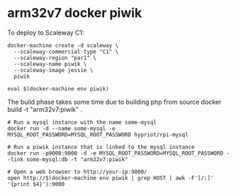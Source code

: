 # arm32v7 docker piwik

To deploy to Scaleway C1:

    docker-machine create -d scaleway \
      --scaleway-commercial-type "C1" \
      --scaleway-region "par1" \
      --scaleway-name piwik \
      --scaleway-image jessie \
      piwik

    eval $(docker-machine env piwik)

The build phase takes some time due to building php from source
    docker build -t "arm32v7:piwik" .

    # Run a mysql instance with the name some-mysql
    docker run -d --name some-mysql -e MYSQL_ROOT_PASSWORD=MYSQL_ROOT_PASSWORD hypriot/rpi-mysql

    # Run a piwik instance that is linked to the mysql instance
    docker run -p9000:9000 -d -e MYSQL_ROOT_PASSWORD=MYSQL_ROOT_PASSWORD --link some-mysql:db -t "arm32v7:piwik"

    # Open a web browser to http://your-ip:9000/
    open http://$(docker-machine env piwik | grep HOST | awk -F'[/:]' '{print $4}'):9000

